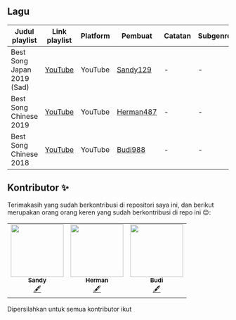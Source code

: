 ## Lagu

| Judul playlist | Link playlist | Platform | Pembuat | Catatan | Subgenre |
| -------------- | ------------- | -------- | ------- | ------- | -------- |
| Best Song Japan 2019 (Sad) | [YouTube](https://www.youtube.com/watch?v=UIyL1jI7Xwc) | YouTube | [Sandy129](https://github.com/sandy129) | - | - |
| Best Song Chinese 2019 | [YouTube](https://www.youtube.com/watch?v=IY2F25uDY5g) | YouTube | [Herman487](https://github.com/herman487) | - | - |
| Best Song Chinese 2018  | [YouTube](https://www.youtube.com/watch?v=FbRxoSc4-sU) | YouTube | [Budi988](https://github.com/Budi988) | - | - |




## Kontributor ✨

Terimakasih yang sudah berkontribusi di repositori saya ini, dan berikut merupakan orang orang keren yang sudah berkontribusi di repo ini 😊:

<table>
  <tr>
<td align="center"><a href="https://github.com/sandy129"><img src="https://avatars1.githubusercontent.com/u/72330007?s=120&v=4" width="120px;" alt=""/><br /><sub><b>Sandy</b></sub></a><br /><a href="#content-sandy" title="Content">🖋</a></td>
    <td align="center"><a href="https://github.com/Herman487"><img src="https://avatars2.githubusercontent.com/u/72329908?s=96&v=4" width="120px;" alt=""/><br /><sub><b>Herman</b></sub></a><br /><a href="#content-herman" title="Content">🖋</a></td>
    <td align="center"><a href="https://github.com/Budi988"><img src="https://avatars3.githubusercontent.com/u/72338105?s=120&v=4" width="120px;" alt=""/><br /><sub><b>Budi</b></sub></a><br /><a href="#content-Budi988" title="Content">🖋</a></td>
  </tr>
</table>

Dipersilahkan untuk semua kontributor ikut
